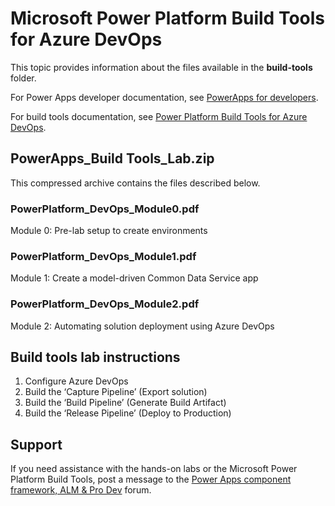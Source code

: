# Microsoft Power Platform Build Tools for Azure DevOps

This topic provides information about the files available in the **build-tools** folder.

For Power Apps developer documentation, see [PowerApps for developers](https://learn.microsoft.com/powerapps/#pivot=home&panel=developer).

For build tools documentation, see [Power Platform Build Tools for Azure DevOps](https://learn.microsoft.com/power-platform/alm/devops-build-tools).



## PowerApps_Build Tools_Lab.zip

This compressed archive contains the files described below.

### PowerPlatform_DevOps_Module0.pdf

Module 0: Pre-lab setup to create environments

### PowerPlatform_DevOps_Module1.pdf

Module 1: Create a model-driven Common Data Service app

### PowerPlatform_DevOps_Module2.pdf

Module 2: Automating solution deployment using Azure DevOps

## Build tools lab instructions

1.	Configure Azure DevOps
2.	Build the ‘Capture Pipeline’ (Export solution)
3.	Build the ‘Build Pipeline’ (Generate Build Artifact)
4.	Build the ‘Release Pipeline’ (Deploy to Production)

## Support

If you need assistance with the hands-on labs or the Microsoft Power Platform Build Tools, post a message to the [Power Apps component framework, ALM & Pro Dev](https://powerusers.microsoft.com/t5/Power-Apps-Component-Framework/bd-p/pa_component_framework) forum.

